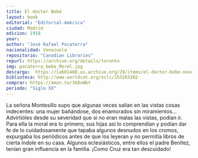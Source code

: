 ```yaml
---
title: El doctor Bebé
layout: book
editorial: "Editorial-América"
ciudad: Madrid
edicion: 1918
year: 
author: "José Rafael Pocaterra"
nacionalidad: Venezuela
repositorio: "Canadian Libraries"
repurl: https://archive.org/details/toronto
img: pocaterra_bebe_Morel.jpg
descarga:  https://ia601408.us.archive.org/28/items/el-doctor-bebe-novela_202010/El%20doctor%20Beb%C3%A9%20%28novela%29.pdf
biblioteca: http://www.worldcat.org/oclc/253263282
comprar: https://amzn.to/3k8xWbt
periodo: "Siglo XX"
---
```

 

La señora Montesillo supo que algunas veces salían en las vistas cosas indecentes: una mujer bañándose, dos enamorados sin miramientos... Advirtióles desde su severidad que si no eran malas las vistas, podían ir. Para ella la moral era lo primero; sus hijas así lo comprendían y podían dar fe de lo cuidadosamente que tapaba algunos desnudos en los cromos, expurgaba los periódicos antes de que los leyeran y no permitía libros de cierta índole en su casa. Algunos eclesiásticos, entre ellos el padre Benítez, tenían gran influencia en la familia. ¡Como Cruz era tan descuidado!

